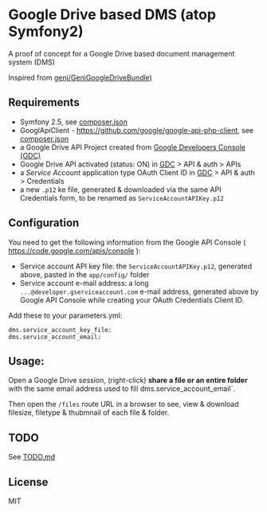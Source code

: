 # Google Drive based DMS (atop Symfony2)

A proof of concept for a Google Drive based document management system (DMS)  

Inspired from [genj/GenjGoogleDriveBundle)](https://github.com/genj/GenjGoogleDriveBundle)

## Requirements
  
 * Symfony 2.5, see [composer.json](composer.json)
 * GooglApiClient - https://github.com/google/google-api-php-client, see [composer.json](composer.json)
 * a Google Drive API Project created from [Google Developers Console (GDC)](https://console.developers.google.com/)
 * Google Drive API activated (status: ON) in [GDC](https://console.developers.google.com/) > API & auth > APIs
 * a *Service Account* application type OAuth Client ID in [GDC](https://console.developers.google.com/) > API & auth > Credentials 
 * a new `.p12` ke file, generated & downloaded via the same API Credentials form, to be renamed as `ServiceAccountAPIKey.p12` 
 
## Configuration

You need to get the following information from the Google API Console ( https://code.google.com/apis/console ):

* Service account API key file: the `ServiceAccountAPIKey.p12`, generated above, pasted in the `app/config/` folder
* Service account e-mail address: a long `...@developer.gserviceaccount.com` e-mail address, generated above by Google API Console while creating your OAuth Credentials Client ID.

Add these to your parameters.yml:

```
dms.service_account_key_file:
dms.service_account_email:
```

## Usage:

Open a Google Drive session, (right-click) **share a file or an entire folder** 
with the same email address used to fill dms.service_account_email`.

Then open the `/files` route URL in a browser to see, view & download filesize, filetype & thubmnail of each file & folder.

## TODO

See [TODO.md](TODO.md)


## License

MIT
